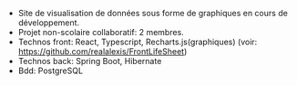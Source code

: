- Site de visualisation de données sous forme de graphiques en cours de développement.
- Projet non-scolaire collaboratif: 2 membres.
- Technos front: React, Typescript, Recharts.js(graphiques) (voir: https://github.com/realalexis/FrontLifeSheet)
- Technos back: Spring Boot, Hibernate
- Bdd: PostgreSQL
